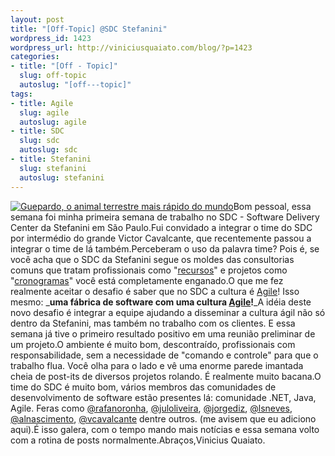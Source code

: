 ```yaml
--- 
layout: post
title: "[Off-Topic] @SDC Stefanini"
wordpress_id: 1423
wordpress_url: http://viniciusquaiato.com/blog/?p=1423
categories: 
- title: "[Off - Topic]"
  slug: off-topic
  autoslug: "[off---topic]"
tags: 
- title: Agile
  slug: agile
  autoslug: agile
- title: SDC
  slug: sdc
  autoslug: sdc
- title: Stefanini
  slug: stefanini
  autoslug: stefanini
---
```

[![](http://viniciusquaiato.com/blog/wp-content/uploads/2010/07/guepardo-300x186.jpg "Guepardo, o animal terrestre mais rápido do mundo")](http://viniciusquaiato.com/blog/wp-content/uploads/2010/07/guepardo.jpg)Bom pessoal, essa semana foi minha primeira semana de trabalho no SDC - Software Delivery Center da Stefanini em São Paulo.Fui convidado a integrar o time do SDC por intermédio do grande Victor Cavalcante, que recentemente passou a integrar o time de lá também.Perceberam o uso da palavra time? Pois é, se você acha que o SDC da Stefanini segue os moldes das consultorias comuns que tratam profissionais como "[recursos](http://www.google.com/images?um=1&hl=en&biw=1280&bih=604&tbs=isch:1&sa=1&q=cadeiras&aq=f&aqi=&aql=&oq=&gs_rfai=)" e projetos como "[cronogramas](http://www.google.com/images?um=1&hl=en&biw=1280&bih=604&tbs=isch:1&sa=1&q=palha%C3%A7o&aq=f&aqi=&aql=&oq=&gs_rfai=)" você está completamente enganado.O que me fez realmente aceitar o desafio é saber que no SDC a cultura é [Agile](http://agilemanifesto.org/)! Isso mesmo: _**uma fábrica de software com uma cultura [Agile](http://agilemanifesto.org/)!**_A idéia deste novo desafio é integrar a equipe ajudando a disseminar a cultura ágil não só dentro da Stefanini, mas também no trabalho com os clientes. E essa semana já tive o primeiro resultado positivo em uma reunião preliminar de um projeto.O ambiente é muito bom, descontraído, profissionais com responsabilidade, sem a necessidade de "comando e controle" para que o trabalho flua. Você olha para o lado e vê uma enorme parede imantada cheia de post-its de diversos projetos rolando. É realmente muito bacana.O time do SDC é muito bom, vários membros das comunidades de desenvolvimento de software estão presentes lá: comunidade .NET, Java, Agile. Feras como [@rafanoronha](http://twitter.com/rafanoronha), [@juloliveira](http://twitter.com/juloliveira), [@jorgediz](http://twitter.com/jorgediz), [@lsneves](http://twitter.com/lsneves), [@alnascimento](http://twitter.com/alnascimento), [@vcavalcante](http://twitter.com/vcavalcante) dentre outros. (me avisem que eu adiciono aqui).É isso galera, com o tempo mando mais notícias e essa semana volto com a rotina de posts normalmente.Abraços,Vinicius Quaiato.
